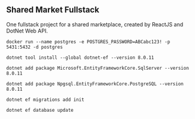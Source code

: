 ## Shared Market Fullstack

One fullstack project for a shared marketplace, created by ReactJS and DotNet Web API.

`docker run --name postgres -e POSTGRES_PASSWORD=ABCabc123! -p 5431:5432 -d postgres`

`dotnet tool install --global dotnet-ef --version 8.0.11`

`dotnet add package Microsoft.EntityFrameworkCore.SqlServer --version 8.0.11`

`dotnet add package Npgsql.EntityFrameworkCore.PostgreSQL --version 8.0.11`

`dotnet ef migrations add init`

`dotnet ef database update`
